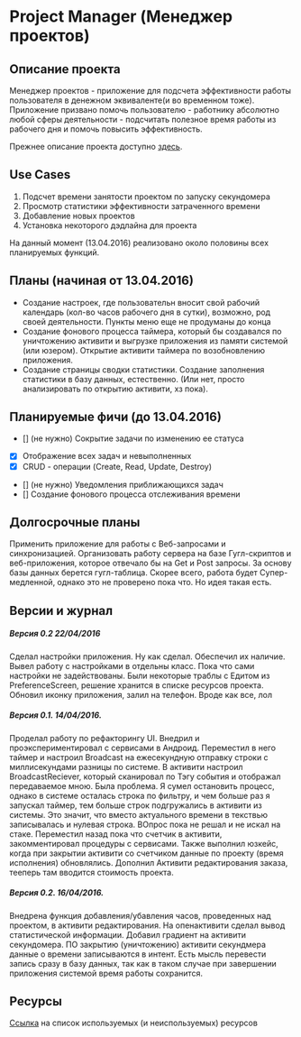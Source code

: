 # Project Manager (Менеджер проектов)

## Описание проекта
Менеджер проектов - приложение для подсчета эффективности работы пользователя в денежном эквиваленте(и во временном тоже). Приложение призвано помочь пользователю - работнику абсолютно любой сферы деятельности - подсчитать полезное время работы из рабочего дня и помочь повысить эффективность. 

Прежнее описание проекта доступно [здесь](https://github.com/maximgorbatyuk/TaskManager/blob/master/olddescription.md). 

## Use Cases
1. Подсчет времени занятости проектом по запуску секундомера
2. Просмотр статистики эффективности затраченного времени
3. Добавление новых проектов
4. Установка некоторого дэдлайна для проекта

На данный момент (13.04.2016) реализовано около половины всех планируемых функций.

## Планы (начиная от 13.04.2016)
* Создание настроек, где пользовательн вносит свой рабочий календарь (кол-во часов рабочего дня в сутки), возможно, род своей деятельности. Пункты меню еще не продуманы до конца
* Создание фонового процесса таймера, который бы создавался по уничтожению активити и выгрузке приложения из памяти системой (или юзером). Открытие активити таймера по возобновлению приложения.
* Создание страницы сводки статистики. Создание заполнения статистики в базу данных, естественно. (Или нет, просто анализировать по открытию активити, хз пока).



## Планируемые фичи (до 13.04.2016)
* [] (не нужно) Сокрытие задачи по изменению ее статуса
* [x] Отображение всех задач и невыполненных
* [x] CRUD - операции (Create, Read, Update, Destroy)
* [] (не нужно) Уведомления приближающихся задач
* [] Создание фонового процесса отслеживания времени

## Долгосрочные планы
Применить приложение для работы с Веб-запросами и синхронизацией. Организовать работу сервера на базе Гугл-скриптов и веб-приложения, которое отвечало бы на Get и Post запросы. За основу базы данных берется гугл-таблица. Скорее всего, работа будет Супер-медленной, однако это не проверено пока что. Но идея такая есть. 

## Версии и журнал
##### Версия 0.2 22/04/2016
Сделал настройки приложения. Ну как сделал. Обеспечил их наличие. Вывел работу с настройками в отдельны класс. Пока что сами настройки не задействованы. Были некоторые траблы с Едитом из PreferenceScreen, решение хранится в списке ресурсов проекта. Обновил иконку приложения, залил на телефон. Вроде как все, лол


##### Версия 0.1. 14/04/2016. 
Проделал работу по рефакторингу UI. Внедрил и проэкспериментировал с сервисами в Андроид. Переместил в него таймер и настроил Broadcast на ежесекундную отправку строки с миллисекундами разницы по системе. В активити настроил BroadcastReciever, который сканировал по Тэгу события и отображал передаваемое мною. 
Была проблема. Я сумел остановить процесс, однако в системе осталась строка по фильтру, и чем больше раз я запускал таймер, тем больше строк подгружались в активити из системы. Это значит, что вместо актуального времени в текствью записывалась и нулевая строка. ВОпрос пока не решал и не искал на стаке. Переместил назад пока что счетчик в активити, закомментировал процедуры с сервисами. 
Также выполнил юзкейс, когда при закрытии активити со счетчиком данные по проекту (время исполнения) обновлялись. Дополнил Активити редактирования заказа, тееперь там вводится стоимость проекта.

##### Версия 0.2. 16/04/2016. 
Внедрена функция добавления/убавления часов, проведенных над проектом, в активити редактирования. На опенактивити сделал вывод статистической информации. Добавил градиент на активити секундомера. ПО закрытию (уничтожению) активити секундмера данные о времени записываются в интент. Есть мысль перевести запись сразу в базу данных, так как в таком случае при завершении приложения системой время работы сохранится.


## Ресурсы
[Ссылка](https://github.com/maximgorbatyuk/TaskManager/blob/master/source.md) на список используемых (и неиспользуемых) ресурсов